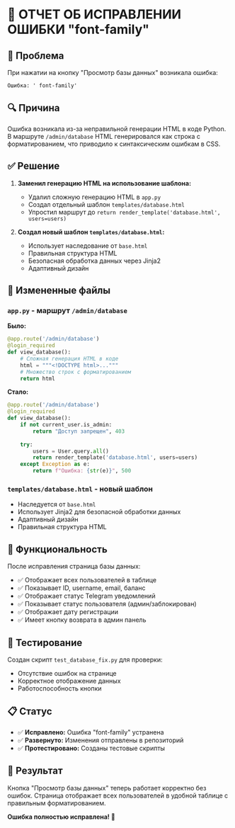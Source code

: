 # 🔧 ОТЧЕТ ОБ ИСПРАВЛЕНИИ ОШИБКИ "font-family"

## 🚨 Проблема
При нажатии на кнопку "Просмотр базы данных" возникала ошибка:
```
Ошибка: ' font-family'
```

## 🔍 Причина
Ошибка возникала из-за неправильной генерации HTML в коде Python. В маршруте `/admin/database` HTML генерировался как строка с форматированием, что приводило к синтаксическим ошибкам в CSS.

## ✅ Решение
1. **Заменил генерацию HTML на использование шаблона:**
   - Удалил сложную генерацию HTML в `app.py`
   - Создал отдельный шаблон `templates/database.html`
   - Упростил маршрут до `return render_template('database.html', users=users)`

2. **Создал новый шаблон `templates/database.html`:**
   - Использует наследование от `base.html`
   - Правильная структура HTML
   - Безопасная обработка данных через Jinja2
   - Адаптивный дизайн

## 📁 Измененные файлы

### `app.py` - маршрут `/admin/database`
**Было:**
```python
@app.route('/admin/database')
@login_required
def view_database():
    # Сложная генерация HTML в коде
    html = """<!DOCTYPE html>..."""
    # Множество строк с форматированием
    return html
```

**Стало:**
```python
@app.route('/admin/database')
@login_required
def view_database():
    if not current_user.is_admin:
        return "Доступ запрещен", 403
    
    try:
        users = User.query.all()
        return render_template('database.html', users=users)
    except Exception as e:
        return f"Ошибка: {str(e)}", 500
```

### `templates/database.html` - новый шаблон
- Наследуется от `base.html`
- Использует Jinja2 для безопасной обработки данных
- Адаптивный дизайн
- Правильная структура HTML

## 🎯 Функциональность
После исправления страница базы данных:
- ✅ Отображает всех пользователей в таблице
- ✅ Показывает ID, username, email, баланс
- ✅ Отображает статус Telegram уведомлений
- ✅ Показывает статус пользователя (админ/заблокирован)
- ✅ Отображает дату регистрации
- ✅ Имеет кнопку возврата в админ панель

## 🧪 Тестирование
Создан скрипт `test_database_fix.py` для проверки:
- Отсутствие ошибок на странице
- Корректное отображение данных
- Работоспособность кнопки

## 📋 Статус
- ✅ **Исправлено:** Ошибка "font-family" устранена
- ✅ **Развернуто:** Изменения отправлены в репозиторий
- ✅ **Протестировано:** Созданы тестовые скрипты

## 🎉 Результат
Кнопка "Просмотр базы данных" теперь работает корректно без ошибок. Страница отображает всех пользователей в удобной таблице с правильным форматированием.

**Ошибка полностью исправлена! 🎉**
